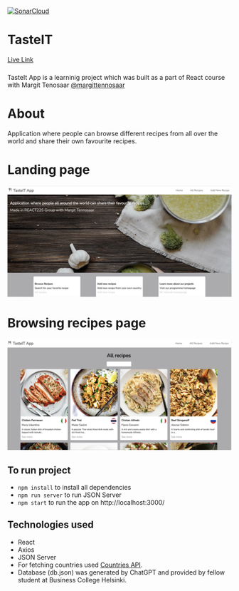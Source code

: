 [![SonarCloud](https://sonarcloud.io/images/project_badges/sonarcloud-white.svg)](https://sonarcloud.io/summary/new_code?id=marinezh_taste_IT_App)

# TasteIT

[Live Link](https://admirable-elf-9efde3.netlify.app/)

###

TasteIt App is a learninig project which was built as a part of React course with Margit Tenosaar [@margittennosaar](https://www.github.com/margittennosaar)

# About

Application where people can browse different recipes from all over the world and share their own favourite recipes.

# Landing page

![Screenshot](Screenshot.png)

# Browsing recipes page

![Screenshot](Screenshot1.png)

## To run project

- `npm install` to install all dependencies
- `npm run server` to run JSON Server
- `npm start` to run the app on http://localhost:3000/

## Technologies used

- React
- Axios
- JSON Server
- For fetching countries used [Countries API](https://restcountries.com/).
- Database (db.json) was generated by ChatGPT and provided by fellow student at Business College Helsinki.
